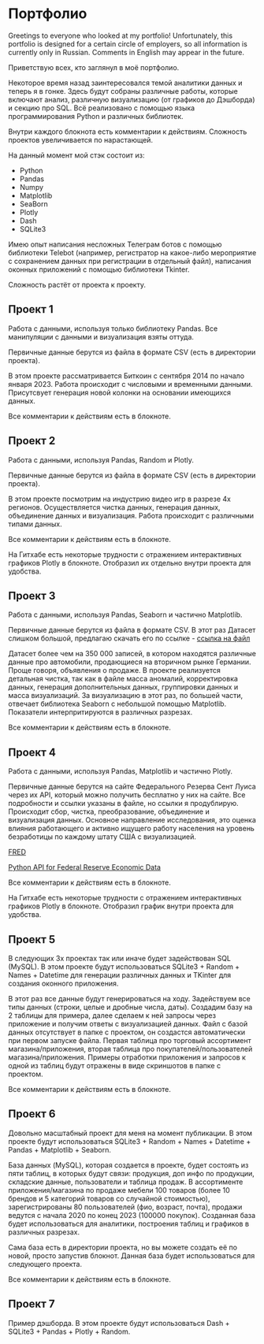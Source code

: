 # Портфолио

Greetings to everyone who looked at my portfolio! 
Unfortunately, this portfolio is designed for a certain circle of employers, so all information is currently only in Russian. Comments in English may appear in the future.

Приветствую всех, кто заглянул в моё портфолио.

Некоторое время назад заинтересовался темой аналитики данных и теперь я в гонке.
Здесь будут собраны различные работы, которые включают анализ, различную визуализацию (от графиков до Дэшборда) и секцию про SQL.
Всё реализовано с помощью языка программирования Python и различных библиотек.

Внутри каждого блокнота есть комментарии к действиям.
Сложность проектов увеличивается по нарастающей.

На данный момент мой стэк состоит из:
- Python
- Pandas
- Numpy
- Matplotlib
- SeaBorn
- Plotly
- Dash
- SQLite3

Имею опыт написания несложных Телеграм ботов с помощью библиотеки Telebot (например, регистратор на какое-либо мероприятие с сохранением данных при регистрации в отдельный файл), написания оконных приложений с помощью библиотеки Tkinter.

Сложность растёт от проекта к проекту.


## Проект 1

Работа с данными, используя только библиотеку Pandas.
Все манипуляции с данными и визуализация взяты оттуда.

Первичные данные берутся из файла в формате CSV (есть в директории проекта). 

В этом проекте рассматривается Биткоин с сентября 2014 по начало января 2023. Работа происходит с числовыми и временными данными.
Присутсвует генерация новой колонки на основании имеющихся данных.

Все комментарии к действиям есть в блокноте.


## Проект 2

Работа с данными, используя Pandas, Random и Plotly.

Первичные данные берутся из файла в формате CSV (есть в директории проекта).

В этом проекте посмотрим на индустрию видео игр в разрезе 4х регионов.
Осуществляется чистка данных, генерация данных, объединение данных и визуализация. Работа происходит с различными типами данных.

Все комментарии к действиям есть в блокноте.

На Гитхабе есть некоторые трудности с отражением интерактивных графиков Plotly в блокноте. Отобразил их отдельно внутри проекта для удобства.


## Проект 3

Работа с данными, используя Pandas, Seaborn и частично Matplotlib.

Первичные данные берутся из файла в формате CSV.
В этот раз Датасет слишком большой, предлагаю скачать его по ссылке - [ссылка на файл](https://drive.google.com/file/d/1SKdjvP79gZw04JGghFxAHTkdpzk4s2t4/view)

Датасет более чем на 350 000 записей, в котором находятся различные данные про автомобили, продающиеся на вторичном рынке Германии. Проще говоря, объявления о продаже.
В проекте реализуется детальная чистка, так как в файле масса аномалий, корректировка данных, генерация дополнительных данных, группировки данных и масса визуализаций.
За визуализацию в этот раз, по большей части, отвечает библиотека Seaborn с небольшой помощью Matplotlib. Показатели интерпритируются в различных разрезах.

Все комментарии к действиям есть в блокноте.


## Проект 4

Работа с данными, используя Pandas, Matplotlib и частично Plotly.

Первичные данные берутся на сайте Федерального Резерва Сент Луиса через их API, который можно получить бесплатно у них на сайте.
Все подробности и ссылки указаны в файле, но ссылки я продублирую.
Происходит сбор, чистка, преобразование, объединение и визуализация данных.
Основное направление исследования, это оценка влияния работающего и активно ищущего работу населения на уровень безработицы по каждому штату США с визуализацией.

[FRED](https://fred.stlouisfed.org/)

[Python API for Federal Reserve Economic Data](https://pypi.org/project/fredapi/)

Все комментарии к действиям есть в блокноте.

На Гитхабе есть некоторые трудности с отражением интерактивных графиков Plotly в блокноте. Отобразил график внутри проекта для удобства.


## Проект 5

В следующих 3х проектах так или иначе будет задействован SQL (MySQL).
В этом проекте будут использоваться SQLite3 + Random + Names + Datetime для генерации различных данных и TKinter для создания оконного приложения.

В этот раз все данные будут генерироваться на ходу. Задействуем все типы данных (строки, целые и дробные числа, даты).
Создадим базу на 2 таблицы для примера, далее сделаем к ней запросы через приложение и получим ответы с визуализацией данных.
Файл с базой данных отсутствует в папке с проектом, он создастся автоматически при первом запуске файла.
Первая таблица про торговый ассортимент магазина/приложения, вторая таблица про покупателей/пользователей магазина/приложения.
Примеры отработки приложения и запросов к одной из таблиц будут отражены в виде скриншотов в папке с проектом.

Все комментарии к действиям есть в блокноте.


## Проект 6

Довольно масштабный проект для меня на момент публикации.
В этом проекте будут использоваться SQLite3 + Random + Names + Datetime + Pandas + Matplotlib + Seaborn.

База данных (MySQL), которая создается в проекте, будет состоять из пяти таблиц, в которых будут связи: продукция, доп инфо по продукции, складские данные, пользователи и таблица продаж.
В ассортименте приложения/магазина по продаже мебели 100 товаров (более 10 брендов и 5 категорий товаров со случайной стоимостью), зарегистрированы 80 пользователей (фио, возраст, почта), продажи ведутся с начала 2020 по конец 2023 (100000 покупок).
Созданная база будет использоваться для аналитики, построения таблиц и графиков в различных разрезах.

Сама база есть в директории проекта, но вы можете создать её по новой, просто запустив блокнот.
Данная база будет использоваться для следующего проекта.

Все комментарии к действиям есть в блокноте.


## Проект 7

Пример дэшборда.
В этом проекте будут использоваться Dash + SQLite3 + Pandas + Plotly + Random.


